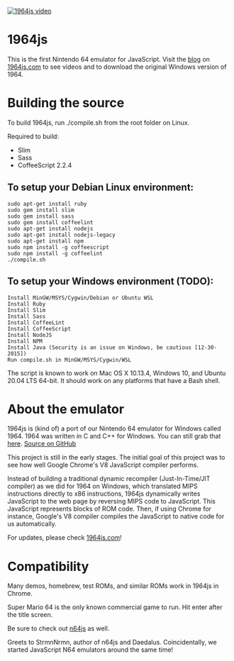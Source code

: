 [![1964js video](https://i1.ytimg.com/vi/bbPi9pfN5dE/hqdefault.jpg)](https://www.youtube.com/watch?v=bbPi9pfN5dE "1964js Playing Super Mario 64")


# 1964js
This is the first Nintendo 64 emulator for JavaScript. Visit the [blog](http://1964js.com/blog/index.html "1964js blog") on [1964js.com](http://1964js.com "1964js website") to see videos and to download the original Windows version of 1964.

# Building the source

To build 1964js, run ./compile.sh from the root folder on Linux.

Required to build:

* Slim
* Sass
* CoffeeScript 2.2.4

## To setup your Debian Linux environment:
```
sudo apt-get install ruby
sudo gem install slim
sudo gem install sass
sudo gem install coffeelint
sudo apt-get install nodejs
sudo apt-get install nodejs-legacy
sudo apt-get install npm
sudo npm install -g coffeescript
sudo npm install -g coffeelint
./compile.sh
```

## To setup your Windows environment (TODO):
```
Install MinGW/MSYS/Cygwin/Debian or Ubuntu WSL
Install Ruby
Install Slim
Install Sass
Install CoffeeLint
Install CoffeeScript
Install NodeJS
Install NPM
Install Java (Security is an issue on Windows, be cautious [12-30-2015])
Run compile.sh in MinGW/MSYS/Cygwin/WSL
```

The script is known to work on Mac OS X 10.13.4, Windows 10, and Ubuntu 20.04 LTS 64-bit. It should work on any platforms that have a Bash shell.

# About the emulator

1964js is (kind of) a port of our Nintendo 64 emulator for Windows called 1964. 1964 was written in C and C++ for Windows. You can still grab that [here](http://1964emu.emulation64.com "Emulation64 1964 page"). [Source on GitHub](https://github.com/schibo/1964 "1964 on GitHub")

This project is still in the early stages. The initial goal of this project was to see how well Google Chrome's V8 JavaScript compiler performs.

Instead of building a traditional dynamic recompiler (Just-In-Time/JIT compiler) as we did for 1964 on Windows, which translated MIPS instructions directly to x86 instructions, 1964js dynamically writes JavaScript to the web page by reversing MIPS code to JavaScript. This JavaScript represents blocks of ROM code. Then, if using Chrome for instance, Google's V8 compiler compiles the JavaScript to native code for us automatically.

For updates, please check [1964js.com](http://1964js.com "1964js website")!

# Compatibility

Many demos, homebrew, test ROMs, and similar ROMs work in 1964js in Chrome.

Super Mario 64 is the only known commercial game to run. Hit enter after the title screen.

Be sure to check out [n64js](http://hulkholden.github.com/n64js "N64js") as well.

Greets to StrmnNrmn, author of n64js and Daedalus. Coincidentally, we started JavaScript N64 emulators around the same time!
